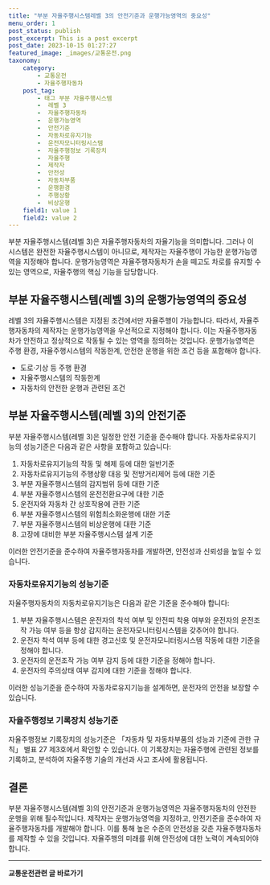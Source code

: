 ```yaml
---
title: "부분 자율주행시스템레벨 3의 안전기준과 운행가능영역의 중요성"
menu_order: 1
post_status: publish
post_excerpt: This is a post excerpt
post_date: 2023-10-15 01:27:27
featured_image: _images/교통운전.png
taxonomy:
    category:
        - 교통운전
        - 자율주행자동차
    post_tag:
        - 태그 부분 자율주행시스템
        -  레벨 3
        -  자율주행자동차
        -  운행가능영역
        -  안전기준
        -  자동차로유지기능
        -  운전자모니터링시스템
        -  자율주행정보 기록장치
        -  자율주행
        -  제작자
        -  안전성
        -  자동차부품
        -  운행환경
        -  주행상황
        -  비상운행
    field1: value 1
    field2: value 2
---
```




부분 자율주행시스템(레벨 3)은 자율주행자동차의 자율기능을 의미합니다. 그러나 이 시스템은 완전한 자율주행시스템이 아니므로, 제작자는 자율주행이 가능한 운행가능영역을 지정해야 합니다. 운행가능영역은 자율주행자동차가 손을 떼고도 차로를 유지할 수 있는 영역으로, 자율주행의 핵심 기능을 담당합니다.

## 부분 자율주행시스템(레벨 3)의 운행가능영역의 중요성

레벨 3의 자율주행시스템은 지정된 조건에서만 자율주행이 가능합니다. 따라서, 자율주행자동차의 제작자는 운행가능영역을 우선적으로 지정해야 합니다. 이는 자율주행자동차가 안전하고 정상적으로 작동될 수 있는 영역을 정의하는 것입니다. 운행가능영역은 주행 환경, 자율주행시스템의 작동한계, 안전한 운행을 위한 조건 등을 포함해야 합니다.

- 도로·기상 등 주행 환경
- 자율주행시스템의 작동한계
- 자동차의 안전한 운행과 관련된 조건

## 부분 자율주행시스템(레벨 3)의 안전기준

부분 자율주행시스템(레벨 3)은 일정한 안전 기준을 준수해야 합니다. 자동차로유지기능의 성능기준은 다음과 같은 사항을 포함하고 있습니다:

1. 자동차로유지기능의 작동 및 해제 등에 대한 일반기준
2. 자동차로유지기능의 주행상황 대응 및 전방거리제어 등에 대한 기준
3. 부분 자율주행시스템의 감지범위 등에 대한 기준
4. 부분 자율주행시스템의 운전전환요구에 대한 기준
5. 운전자와 자동차 간 상호작용에 관한 기준
6. 부분 자율주행시스템의 위험최소화운행에 대한 기준
7. 부분 자율주행시스템의 비상운행에 대한 기준
8. 고장에 대비한 부분 자율주행시스템 설계 기준

이러한 안전기준을 준수하여 자율주행자동차를 개발하면, 안전성과 신뢰성을 높일 수 있습니다.

### 자동차로유지기능의 성능기준

자율주행자동차의 자동차로유지기능은 다음과 같은 기준을 준수해야 합니다:

1. 부분 자율주행시스템은 운전자의 착석 여부 및 안전띠 착용 여부와 운전자의 운전조작 가능 여부 등을 항상 감지하는 운전자모니터링시스템을 갖추어야 합니다.
2. 운전자 착석 여부 등에 대한 경고신호 및 운전자모니터링시스템 작동에 대한 기준을 정해야 합니다.
3. 운전자의 운전조작 가능 여부 감지 등에 대한 기준을 정해야 합니다.
4. 운전자의 주의상태 여부 감지에 대한 기준을 정해야 합니다.

이러한 성능기준을 준수하여 자동차로유지기능을 설계하면, 운전자의 안전을 보장할 수 있습니다.

### 자율주행정보 기록장치 성능기준

자율주행정보 기록장치의 성능기준은 「자동차 및 자동차부품의 성능과 기준에 관한 규칙」 별표 27 제3호에서 확인할 수 있습니다. 이 기록장치는 자율주행에 관련된 정보를 기록하고, 분석하여 자율주행 기술의 개선과 사고 조사에 활용됩니다.

## 결론

부분 자율주행시스템(레벨 3)의 안전기준과 운행가능영역은 자율주행자동차의 안전한 운행을 위해 필수적입니다. 제작자는 운행가능영역을 지정하고, 안전기준을 준수하여 자율주행자동차를 개발해야 합니다. 이를 통해 높은 수준의 안전성을 갖춘 자율주행자동차를 제작할 수 있을 것입니다. 자율주행의 미래를 위해 안전성에 대한 노력이 계속되어야 합니다.


<!-- wp:separator -->
<hr class="wp-block-separator has-alpha-channel-opacity"/>
<!-- /wp:separator -->
<!-- wp:group {"backgroundColor":"base","layout":{"type":"constrained"}} -->
<div class="wp-block-group has-base-background-color has-background">
<!-- wp:paragraph {"align":"center","fontSize":"large"} -->
<p class="has-text-align-center has-large-font-size"><strong>교통운전관련 글 바로가기</strong></p>
<!-- /wp:paragraph -->


<!-- wp:latest-posts{"categories": [{"id": 1440, "count": 100, "description": "", "link": "https://uknowlaw.com/category/%ea%b5%90%ed%86%b5%ec%9a%b4%ec%a0%84/", "name": "교통운전", "slug": "교통운전", "taxonomy": "category", "parent": 0, "meta": [],"_links":{"self":[{"href":"https://uknowlaw.com/wp-json/wp/v2/categories/1440"}],"collection":[{"href":"https://uknowlaw.com/wp-json/wp/v2/categories"}],"about":[{"href":"https://uknowlaw.com/wp-json/wp/v2/taxonomies/category"}],"wp:post_type":[{"href":"https://uknowlaw.com/wp-json/wp/v2/posts?categories=1440"}],"curies":[{"name":"wp","href":"https://api.w.org/{rel}","templated":true}]}}],"postsToShow":100,"excerptLength":28,"postLayout":"grid","columns":2,"featuredImageAlign":"left","featuredImageSizeSlug":"large","fontSize":"medium"} /-->
</div>
<!-- /wp:group -->
    